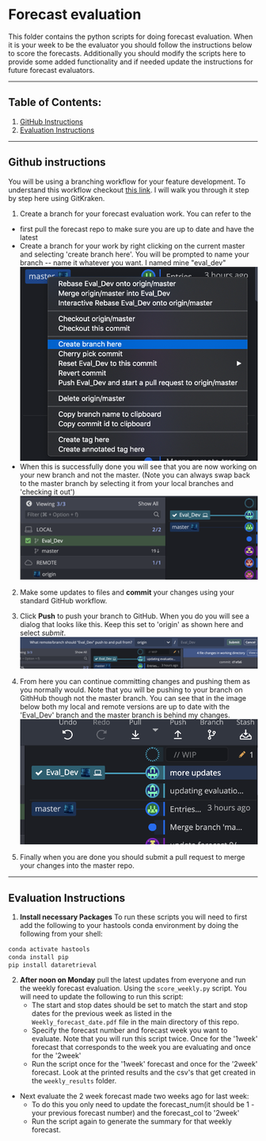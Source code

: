 # Forecast evaluation
This  folder contains the python scripts for doing forecast evaluation. When it is your week to be the evaluator you should follow the instructions below to score the forecasts.  Additionally you should modify the scripts here to provide some added functionality and if needed update the instructions for future forecast evaluators.
____
## Table of Contents:
1. [ GitHub Instructions](#github)
1. [ Evaluation Instructions](#eval)
___
<a name="github"></a>
## Github instructions
You will be using a  branching workflow for your feature development. To understand this workflow checkout [this link](https://www.atlassian.com/git/tutorials/comparing-workflows/feature-branch-workflow). I will walk you through it step by step here using GitKraken.

1. Create a branch for your forecast evaluation work. You can refer to the
 - first pull the forecast repo to make sure you are up to date and have the latest
 - Create a branch for your work by right clicking on the current master and selecting 'create branch here'. You will be prompted to name your branch -- name it whatever you want. I named mine "eval_dev"
 ![](assets/Readme-eef849b6.png)
 - When this is successfully done you will see that you are now working on your new branch and not the master. (Note you can always swap back to the master branch by selecting it from your local branches and 'checking it out')
 ![](assets/Readme-36b541e3.png)


2. Make some updates to files and **commit** your changes using your standard GitHub workflow.  

3. Click **Push** to push your branch to GitHub. When you do you will see a dialog that looks like this. Keep this set to 'origin' as shown here and select *submit*.
![](assets/Readme-1278d7ba.png)

4. From here you can continue committing changes and pushing them as you normally would. Note that you will be pushing to your branch on GithHub though not the master branch. You can see that in the image below both my local and remote versions are up to date with the 'Eval_Dev' branch and the master branch is behind my changes.
![](assets/Readme-6bbd36b3.png)

5. Finally when you are done you should submit a pull request to merge your changes into the master repo.

___
<a name="evaluation"></a>
## Evaluation Instructions

1. **Install necessary Packages** To run these scripts you will need to first add the following to your hastools conda environment by doing the following from your shell:

 ```
 conda activate hastools
 conda install pip
 pip install dataretrieval
 ```

2. **After noon on Monday** pull the latest updates from everyone and run the weekly forecast evaluation. Using the `score_weekly.py` script. You will need to update the following to run this script:
     - The start and stop dates should be set to match the start and stop dates for the previous week as listed in the `Weekly_forecast_date.pdf` file in the main directory of this repo.
     - Specify the forecast number and forecast week you want to evaluate. Note that you will run this script twice. Once for the '1week' forecast that corresponds to the week you are evaluating and once for the  '2week'
     - Run the script once for the '1week' forecast and once for the '2week' forecast. Look at the printed results and the csv's that get created in the `weekly_results`  folder.


 - Next evaluate the 2 week forecast made two weeks ago for last week:
   - To do this you only need to update the forecast_num(it should be 1 - your previous forecast number) and the forecast_col to '2week'
   - Run the script again to generate the summary for that weekly forecast.

